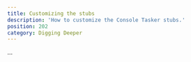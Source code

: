 ```yaml
---
title: Customizing the stubs
description: 'How to customize the Console Tasker stubs.'
position: 202
category: Digging Deeper
---
```


...
